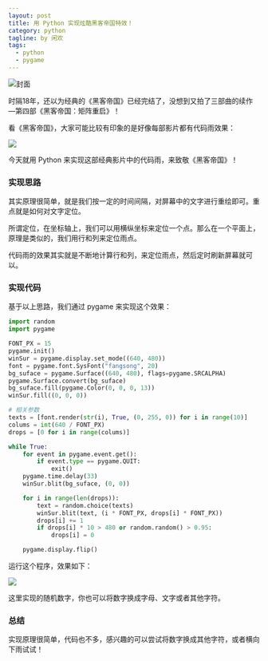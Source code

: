 ```yaml
---
layout: post
title: 用 Python 实现炫酷黑客帝国特效！
category: python
tagline: by 闲欢
tags: 
  - python
  - pygame
---
```



![封面](http://www.justdopython.com/assets/images/2022/03/coderain/0.jpg)

时隔18年，还以为经典的《黑客帝国》已经完结了，没想到又拍了三部曲的续作—第四部《黑客帝国：矩阵重启》！

看《黑客帝国》，大家可能比较有印象的是好像每部影片都有代码雨效果：

![](http://www.justdopython.com/assets/images/2022/03/coderain/1.jpg)

今天就用 Python 来实现这部经典影片中的代码雨，来致敬《黑客帝国》！

<!--more-->


### 实现思路

其实原理很简单，就是我们按一定的时间间隔，对屏幕中的文字进行重绘即可。重点就是如何对文字定位。

所谓定位，在坐标轴上，我们可以用横纵坐标来定位一个点。那么在一个平面上，原理是类似的，我们用行和列来定位雨点。

代码雨的效果其实就是不断地计算行和列，来定位雨点，然后定时刷新屏幕就可以。

### 实现代码

基于以上思路，我们通过 pygame 来实现这个效果：

```python
import random
import pygame

FONT_PX = 15
pygame.init()
winSur = pygame.display.set_mode((640, 480))
font = pygame.font.SysFont("fangsong", 20)
bg_suface = pygame.Surface((640, 480), flags=pygame.SRCALPHA)
pygame.Surface.convert(bg_suface)
bg_suface.fill(pygame.Color(0, 0, 0, 13))
winSur.fill((0, 0, 0))

# 相关参数
texts = [font.render(str(i), True, (0, 255, 0)) for i in range(10)]
colums = int(640 / FONT_PX)
drops = [0 for i in range(colums)]

while True:
    for event in pygame.event.get():
        if event.type == pygame.QUIT:
            exit()
    pygame.time.delay(33)
    winSur.blit(bg_suface, (0, 0))

    for i in range(len(drops)):
        text = random.choice(texts)
        winSur.blit(text, (i * FONT_PX, drops[i] * FONT_PX))
        drops[i] += 1
        if drops[i] * 10 > 480 or random.random() > 0.95:
            drops[i] = 0

    pygame.display.flip()

```

运行这个程序，效果如下：


![](http://www.justdopython.com/assets/images/2022/03/coderain/2.gif)

这里实现的随机数字，你也可以将数字换成字母、文字或者其他字符。

### 总结

实现原理很简单，代码也不多，感兴趣的可以尝试将数字换成其他字符，或者横向下雨试试！

